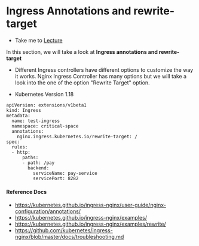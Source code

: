 # Ingress Annotations and rewrite-target

- Take me to [Lecture](https://kodekloud.com/topic/ingress-annotations-and-rewrite-target/)

In this section, we will take a look at **Ingress annotations and rewrite-target**

- Different Ingress controllers have different options to customize the way it works. Nginx Ingress Controller has many options but we will take a look into the one of the option "Rewrite Target" option.

- Kubernetes Version 1.18

```
apiVersion: extensions/v1beta1
kind: Ingress
metadata:
  name: test-ingress
  namespace: critical-space
  annotations:
    nginx.ingress.kubernetes.io/rewrite-target: /
spec:
  rules:
  - http:
      paths:
      - path: /pay
        backend:
          serviceName: pay-service
          servicePort: 8282

```

#### Reference Docs

- <https://kubernetes.github.io/ingress-nginx/user-guide/nginx-configuration/annotations/>
- <https://kubernetes.github.io/ingress-nginx/examples/>
- <https://kubernetes.github.io/ingress-nginx/examples/rewrite/>
- <https://github.com/kubernetes/ingress-nginx/blob/master/docs/troubleshooting.md>
